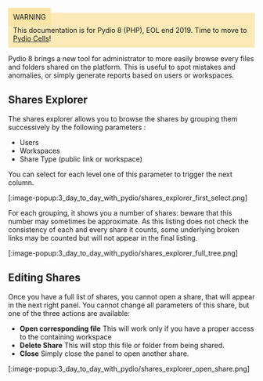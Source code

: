 <div style="background-color: #fbe9b7;font-size: 14px;">
<span style="background-color: #fae4a6;padding: 10px;">WARNING</span>
<span style="padding: 10px;display: inline-block;">This documentation is for Pydio 8 (PHP), EOL end 2019. Time to move to <a href="https://pydio.com/en/docs/cells/v2/quick-start">Pydio Cells</a>!</span>
</div>

Pydio 8 brings a new tool for administrator to more easily browse every files and folders shared on the platform. This is useful to spot mistakes and anomalies, 
or simply generate reports based on users or workspaces.

## Shares Explorer

The shares explorer allows you to browse the shares by grouping them successively by the following parameters : 
 
 - Users
 - Workspaces
 - Share Type (public link or workspace)
 
You can select for each level one of this parameter to trigger the next column. 
 
[:image-popup:3_day_to_day_with_pydio/shares_explorer_first_select.png]
 
For each grouping, it shows you a number of shares: beware that this number may sometimes be approximate. As this listing does not check the consistency of each and every
 share it counts, some underlying broken links may be counted but will not appear in the final listing. 
 
[:image-popup:3_day_to_day_with_pydio/shares_explorer_full_tree.png]

## Editing Shares

Once you have a full list of shares, you cannot open a share, that will appear in the next right panel. You cannot change all parameters of this share, but one of the three actions are available: 

- **Open corresponding file** This will work only if you have a proper access to the containing workspace
- **Delete Share** This will stop this file or folder from being shared.
- **Close** Simply close the panel to open another share.

[:image-popup:3_day_to_day_with_pydio/shares_explorer_open_share.png]